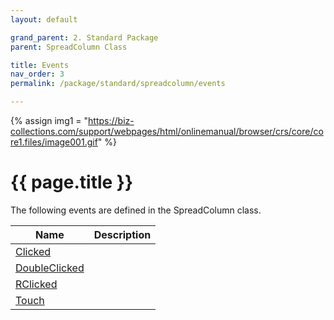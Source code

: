 ```yaml
---
layout: default

grand_parent: 2. Standard Package
parent: SpreadColumn Class

title: Events
nav_order: 3
permalink: /package/standard/spreadcolumn/events

---
```

{% assign img1 = "https://biz-collections.com/support/webpages/html/onlinemanual/browser/crs/core/core1.files/image001.gif" %}


# {{ page.title }}

The following events are defined in the SpreadColumn class.

|Name       |  Description |
|----------	|--------------|
|[Clicked](/package/standard/spreadcolumn/methods/clicked) | |
|[DoubleClicked](/package/standard/spreadcolumn/methods/doubleclicked) | |
|[RClicked](/package/standard/spreadcolumn/methods/rclicked) | |
|[Touch](/package/standard/spreadcolumn/methods/touch) | |